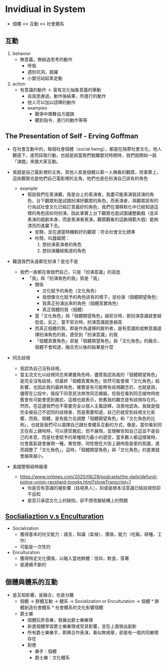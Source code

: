# Invidiual in System
* 個體  <-> 互動 <-> 社會體系

## 互動
1. behavior
    * 無意義，無經過思考的動作
        * 呼吸
        * 遇到坑洞，跳躍
        * 小嬰兒站起來走動
2. action
    * 有意識的動作 ＋ 富有文化抽象意義的舉動
        * 自我思慮過，動作後結果，所進行的動作
        * 他人可以加以詮釋的動作
        * examples
            * 戰爭中揮舞自方國旗
            * 聽到指令，進行的動作等等


## The Presentation of Self - Erving Goffman
* 在社會互動中的，每個社會個體（social being），都是在揣摩社會文化，他人觀感下，進而採取行動，也就是說當我們脫離嬰兒時期時，我們就開始一路「演戲」來跟大家互動。
* 我就是自己電影裡的主角，其他人皆是個體以第一人稱看的觀眾，但事實上，這些觀眾也是他們自己電影裡的主角，他們也是在扮演自己該有的角色
    * example
        * 假設我們在表演廳，我是台上的表演者，我盡可能表演我該演的角色，台下觀眾則是試圖扮演好觀眾的角色。而表演者，與觀眾該有的行為試社會文化已經訂意義好的角色，我們在潛移默化中已經知道這樣的角色該如何扮演，因此事實上台下觀眾也是試圖讓整齣戲（並非表演的戲劇本身，而是表演者表演，觀眾觀看的這齣規範大戲）能夠漂亮的進襲下去。
            * 安靜，並在適當時機較好的觀眾：符合社會文化標準
            * 吵鬧，叫囂嬉鬧：
                1. 想扮演表演者的角色
                2. 想扮演離經叛道的角色

* 難道我們永遠都在扮演？是也不是
    * 我們一直都在做我們自己，只是「扮演意識」的高低
        * 「我」與「扮演角色的我」皆是「我」
            * 關係
                * 文化賦予的角色（文化角色）
                * 我想像文化賦予的角色該有的樣子，並扮演（個體期望角色）
                * 我真正扮演出來的角色（個體真實角色）
                * 真正個體的我（個體）
            * 當「文化角色」與「個體期望角色」越契合時，那扮演意識就會越低低，反之，當不契合時，扮演意識就會越高
            * 而真正個體的我，即是作為選擇的裁判者，是有意識抑或無意識選擇扮演角色的我，感受到「扮演意識」的我
            * 「個體真實角色」卻是「個體期望角色」與「文化角色」的融合，個體不會知道，融合完以後的結果是什麼

* 同志歧視
    * 我認為自己沒有歧視，
    * 當主流文化以歧視同志來建置角色時，儘管我認為我的「個體期望角色」是完全沒有歧視，但最終「個體真實角色」依然可能會被「文化角色」給影響，也因此我的最終角色，確實是有可能帶有歧視觀念的，也就是說，儘管在公投中，我投下同意民法修改同志婚姻，但我在看到同志接吻時依舊會有可能會感到尷尬，這樣也就表示，依舊我的觀念是有歧視存在的。然而，在這邊我們也不需要完全以個人主義詮釋，沮喪地認為，我就是個完全被自己不認同的歧視者，而是需要知道，自己扔就受到歧視文化影響，而我，個體，是有能力去調整「個體期望角色」和「文化角色的比例」，也就是我們可以選擇自己跟社會體系互動的方式，像是，當你看到同志在街上親吻時，可以感受尷尬，但不展現，並理解告知自己這並不是自己的本意，而是社會賦予的某種阻力最小的感受，當多數人都這樣做時，社會風氣就會展現一種，異性戀，同性戀在大街上親吻皆是愛的氛圍，進而調整了「文化角色」，這時，「個體期望角色」與「文化角色」的差異就會越來越小。

* 美國警察紐時報導
    * https://www.nytimes.com/2020/06/29/podcasts/the-daily/defund-police-union-rayshard-brooks.html?showTranscript=1
        * 你是否有意識的被影響（歧視黑人），抑或是根本沒意識已經歧視但卻不自知
        * 是否只承認文化上的缺陷，卻不想改變結構上的問題


## [Soclialiaztion v.s Enculturation](https://pediaa.com/what-is-the-difference-between-socialization-and-enculturation/)
* Socialization
    * 獲得基本的社交能力：語言，知識（氣候），價值，能力（吃飯，耕種，工作）
    * 可能是一次性的
* Enculturation
    * 獲得特定文化價值，以融入當地群體：信仰，飲食，穿著
    * 是連續不斷的


## 個體與體系的互動
* 是互相影響，是融合，也是分離
    * 個體 -> 群體互動 -> 體系 -> Socialization or Enculturation -> 個體
          * 群體創造社會體系
          * 社會體系的文化影響個體
    * 爵士樂
        * 個體玩弄音樂，發展出爵士樂樂理
        * 新進個體學習爵士樂樂理或受其影響，並在上面做出創新
        * 所有爵士樂樂手，即興合作表演，看似無規章，卻是有一個共同樂理存在
        * 對應
            * 樂手：個體
            * 爵士樂：文化體系
